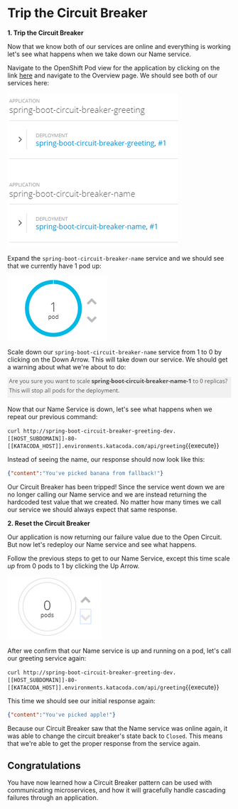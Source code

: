 # Trip the Circuit Breaker

**1. Trip the Circuit Breaker**

Now that we know both of our services are online and everything is working let's see what happens when we take down our Name service.

Navigate to the OpenShift Pod view for the application by clicking on the link [here]([[HOST_SUBDOMAIN]]-80-[[KATACODA_HOST]].environments.katacoda.com/) and navigate to the Overview page. We should see both of our services here:

![Overview](../../assets/middleware/rhoar-microservices/overview-applications.png)

Expand the `spring-boot-circuit-breaker-name` service and we should see that we currently have 1 pod up:

![One pod](../../assets/middleware/rhoar-microservices/one-pod.png)

Scale down our `spring-boot-circuit-breaker-name` service from 1 to 0 by clicking on the Down Arrow. This will take down our service. We should get a warning about what we're about to do:

![Scale down](../../assets/middleware/rhoar-microservices/scale-down.png)

Now that our Name Service is down, let's see what happens when we repeat our previous command:

``curl http://spring-boot-circuit-breaker-greeting-dev.[[HOST_SUBDOMAIN]]-80-[[KATACODA_HOST]].environments.katacoda.com/api/greeting``{{execute}}

Instead of seeing the name, our response should now look like this:

 ```json
 {"content":"You've picked banana from fallback!"}
 ```

Our Circuit Breaker has been tripped! Since the service went down we are no longer calling our Name service and we are instead returning the hardcoded test value that we created. No matter how many times we call our service we should always expect that same response.

**2. Reset the Circuit Breaker**

Our application is now returning our failure value due to the Open Circuit. But now let's redeploy our Name service and see what happens.

Follow the previous steps to get to our Name Service, except this time scale *up* from 0 pods to 1 by clicking the Up Arrow.

![Zero pods](../../assets/middleware/rhoar-microservices/zero-pods.png)

After we confirm that our Name service is up and running on a pod, let's call our greeting service again:

``curl http://spring-boot-circuit-breaker-greeting-dev.[[HOST_SUBDOMAIN]]-80-[[KATACODA_HOST]].environments.katacoda.com/api/greeting``{{execute}}

This time we should see our initial response again:

 ```json
 {"content":"You've picked apple!"}
 ```

 Because our Circuit Breaker saw that the Name service was online again, it was able to change the circuit breaker's state back to `Closed`. This means that we're able to get the proper response from the service again.

## Congratulations

You have now learned how a Circuit Breaker pattern can be used with communicating microservices, and how it will gracefully handle cascading failures through an application.
